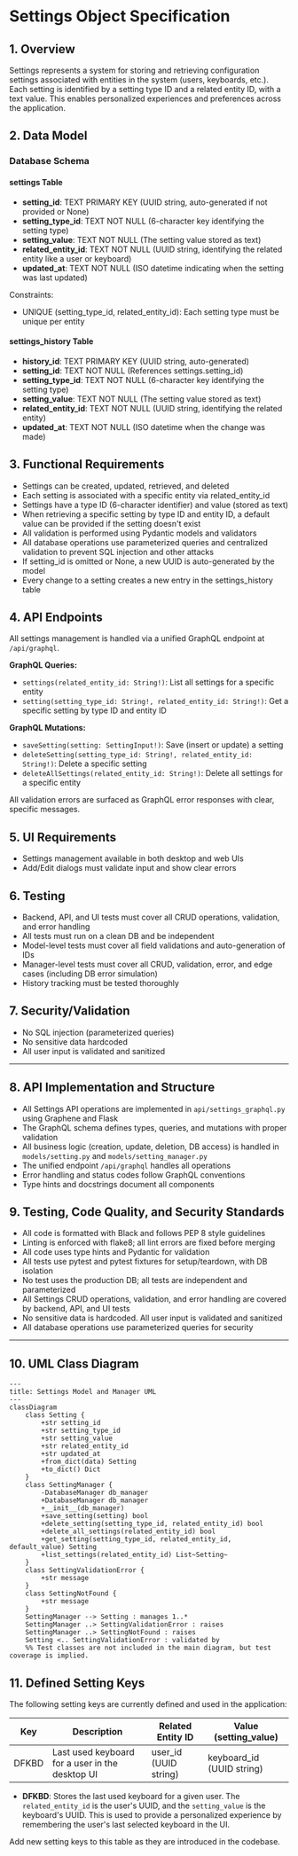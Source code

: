 # Settings Object Specification

## 1. Overview
Settings represents a system for storing and retrieving configuration settings associated with entities in the system (users, keyboards, etc.). Each setting is identified by a setting type ID and a related entity ID, with a text value. This enables personalized experiences and preferences across the application.

## 2. Data Model

### Database Schema

#### settings Table
- **setting_id**: TEXT PRIMARY KEY (UUID string, auto-generated if not provided or None)
- **setting_type_id**: TEXT NOT NULL (6-character key identifying the setting type)
- **setting_value**: TEXT NOT NULL (The setting value stored as text)
- **related_entity_id**: TEXT NOT NULL (UUID string, identifying the related entity like a user or keyboard)
- **updated_at**: TEXT NOT NULL (ISO datetime indicating when the setting was last updated)

Constraints:
- UNIQUE (setting_type_id, related_entity_id): Each setting type must be unique per entity

#### settings_history Table
- **history_id**: TEXT PRIMARY KEY (UUID string, auto-generated)
- **setting_id**: TEXT NOT NULL (References settings.setting_id)
- **setting_type_id**: TEXT NOT NULL (6-character key identifying the setting type)
- **setting_value**: TEXT NOT NULL (The setting value stored as text)
- **related_entity_id**: TEXT NOT NULL (UUID string, identifying the related entity)
- **updated_at**: TEXT NOT NULL (ISO datetime when the change was made)

## 3. Functional Requirements
- Settings can be created, updated, retrieved, and deleted
- Each setting is associated with a specific entity via related_entity_id
- Settings have a type ID (6-character identifier) and value (stored as text)
- When retrieving a specific setting by type ID and entity ID, a default value can be provided if the setting doesn't exist
- All validation is performed using Pydantic models and validators
- All database operations use parameterized queries and centralized validation to prevent SQL injection and other attacks
- If setting_id is omitted or None, a new UUID is auto-generated by the model
- Every change to a setting creates a new entry in the settings_history table

## 4. API Endpoints

All settings management is handled via a unified GraphQL endpoint at `/api/graphql`.

**GraphQL Queries:**
- `settings(related_entity_id: String!)`: List all settings for a specific entity
- `setting(setting_type_id: String!, related_entity_id: String!)`: Get a specific setting by type ID and entity ID

**GraphQL Mutations:**
- `saveSetting(setting: SettingInput!)`: Save (insert or update) a setting
- `deleteSetting(setting_type_id: String!, related_entity_id: String!)`: Delete a specific setting
- `deleteAllSettings(related_entity_id: String!)`: Delete all settings for a specific entity

All validation errors are surfaced as GraphQL error responses with clear, specific messages.

## 5. UI Requirements
- Settings management available in both desktop and web UIs
- Add/Edit dialogs must validate input and show clear errors

## 6. Testing
- Backend, API, and UI tests must cover all CRUD operations, validation, and error handling
- All tests must run on a clean DB and be independent
- Model-level tests must cover all field validations and auto-generation of IDs
- Manager-level tests must cover all CRUD, validation, error, and edge cases (including DB error simulation)
- History tracking must be tested thoroughly

## 7. Security/Validation
- No SQL injection (parameterized queries)
- No sensitive data hardcoded
- All user input is validated and sanitized

---

## 8. API Implementation and Structure
- All Settings API operations are implemented in `api/settings_graphql.py` using Graphene and Flask
- The GraphQL schema defines types, queries, and mutations with proper validation
- All business logic (creation, update, deletion, DB access) is handled in `models/setting.py` and `models/setting_manager.py`
- The unified endpoint `/api/graphql` handles all operations
- Error handling and status codes follow GraphQL conventions
- Type hints and docstrings document all components

## 9. Testing, Code Quality, and Security Standards
- All code is formatted with Black and follows PEP 8 style guidelines
- Linting is enforced with flake8; all lint errors are fixed before merging
- All code uses type hints and Pydantic for validation
- All tests use pytest and pytest fixtures for setup/teardown, with DB isolation
- No test uses the production DB; all tests are independent and parameterized
- All Settings CRUD operations, validation, and error handling are covered by backend, API, and UI tests
- No sensitive data is hardcoded. All user input is validated and sanitized
- All database operations use parameterized queries for security

---

## 10. UML Class Diagram

```mermaid
---
title: Settings Model and Manager UML
---
classDiagram
    class Setting {
        +str setting_id
        +str setting_type_id
        +str setting_value
        +str related_entity_id
        +str updated_at
        +from_dict(data) Setting
        +to_dict() Dict
    }
    class SettingManager {
        -DatabaseManager db_manager
        +DatabaseManager db_manager
        +__init__(db_manager)
        +save_setting(setting) bool
        +delete_setting(setting_type_id, related_entity_id) bool
        +delete_all_settings(related_entity_id) bool
        +get_setting(setting_type_id, related_entity_id, default_value) Setting
        +list_settings(related_entity_id) List~Setting~
    }
    class SettingValidationError {
        +str message
    }
    class SettingNotFound {
        +str message
    }
    SettingManager --> Setting : manages 1..*
    SettingManager ..> SettingValidationError : raises
    SettingManager ..> SettingNotFound : raises
    Setting <.. SettingValidationError : validated by
    %% Test classes are not included in the main diagram, but test coverage is implied.
```

## 11. Defined Setting Keys

The following setting keys are currently defined and used in the application:

| Key    | Description                                      | Related Entity ID         | Value (setting_value)         |
|--------|--------------------------------------------------|--------------------------|-------------------------------|
| DFKBD  | Last used keyboard for a user in the desktop UI  | user_id (UUID string)    | keyboard_id (UUID string)     |

- **DFKBD**: Stores the last used keyboard for a given user. The `related_entity_id` is the user's UUID, and the `setting_value` is the keyboard's UUID. This is used to provide a personalized experience by remembering the user's last selected keyboard in the UI.

Add new setting keys to this table as they are introduced in the codebase.
